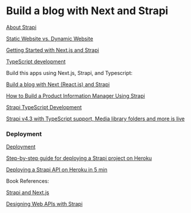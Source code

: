 # Build a blog with Next and Strapi

[About Strapi](https://techcrunch.com/2022/06/22/strapi-lands-31m-for-its-headless-cms-platform/)

[Static Website vs. Dynamic Website](https://strapi.io/blog/static-website-vs-dynamic-website)

[Getting Started with Next.js and Strapi](https://docs.strapi.io/developer-docs/latest/developer-resources/content-api/integrations/next-js.html)

[TypeScript development](https://docs.strapi.io/developer-docs/latest/development/typescript.html)

Build this apps using Next.js, Strapi, and Typescript:

[Build a blog with Next (React.js) and Strapi](https://strapi.io/blog/build-a-blog-with-next-react-js-strapi)

[How to Build a Product Information Manager Using Strapi](https://strapi.io/blog/how-to-build-a-product-information-manager-using-strapi)

[Strapi TypeScript Development](https://docs.strapi.io/developer-docs/latest/development/typescript.html)

[Strapi v4.3 with TypeScript support, Media library folders and more is live](https://strapi.io/blog/strapi-v4.3-with-typescript-and-media-library-folders-is-live)

### Deployment

[Deployment](https://docs.strapi.io/developer-docs/latest/setup-deployment-guides/deployment.html)

[Step-by-step guide for deploying a Strapi project on Heroku](https://docs.strapi.io/developer-docs/latest/setup-deployment-guides/deployment/hosting-guides/heroku.html)

[Deploying a Strapi API on Heroku in 5 min](https://strapi.io/blog/deploying-a-strapi-api-on-heroku)


Book References:

[Strapi and Next.js](https://www.theseus.fi/bitstream/handle/10024/751348/Pinnis_Niko.pdf)

[Designing Web APIs with Strapi](https://www.packtpub.com/product/designing-web-apis-with-strapi/9781800560635)
